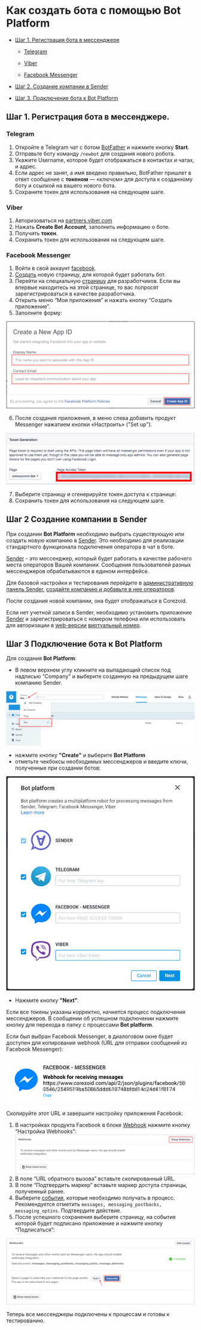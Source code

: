 # Как создать бота с помощью Bot Platform
- [Шаг 1. Регистрация бота в мессенджере](#шаг-1.-регистрация-бота-в-мессенджере.)

  - [Telegram](#telegram)

  - [Viber](#viber)

  - [Facebook Messenger](#facebook-messenger)

- [Шаг 2. Создание компании в Sender](#шаг-2-создание-компании-в-sender)

- [Шаг 3. Подключение бота к Bot Platform](#шаг-3-подключение-бота-к-bot-platform)

## Шаг 1. Регистрация бота в мессенджере.

### Telegram

1.  Откройте в Telegram чат с ботом [BotFather](http://telegram.me/BotFather) и нажмите кнопку **Start**.
2.  Отправьте боту команду `/newbot` для создания нового робота.
3.  Укажите Username, которое будет отображаться в контактах и чатах, и адрес.
4.  Если адрес не занят, а имя введено правильно, BotFather пришлет в ответ сообщение с **токеном** — «ключом» для доступа к созданному боту и ссылкой на вашего нового бота.
5.  Сохраните токен для использования на следующем шаге.
    

### Viber

1.  Авторизоваться на [partners.viber.com](https://partners.viber.com/)
2.  Нажать **Create Bot Account**, заполнить информацию о боте.
3.  Получить **токен**.
4.  Сохранить токен для использования на следующем шаге.
    

### Facebook Messenger

1.  Войти в свой аккаунт [facebook](https://www.facebook.com/).
2.  [Создать](https://www.facebook.com/help/104002523024878?helpref=about_content) новую страницу, для которой будет работать бот.
3.  Перейти на специальную [страницу](http://developers.facebook.com/apps) для разработчиков. Если вы впервые находитесь на этой странице, то вас попросят зарегистрироваться в качестве разработчика.
4.  Открыть меню “Мои приложения” и нажать кнопку “Создать приложение”.
5.  Заполните форму:

![img](../plugins/img/bot_platform_v2/create_a_new_app_id.png)

6.  После создания приложения, в меню слева добавить продукт Messenger нажатием кнопки «Настроить» ("Set up").

![img](../plugins/img/bot_platform_v2/page_access_token.png)

7.  Выберите страницу и сгенерируйте токен доступа к странице:
8.  Сохранить токен для использования на следующем шаге.
    

  



## Шаг 2 Создание компании в Sender

При создании **Bot Platform** необходимо выбрать существующую или создать новую компанию в [Sender](https://sender.mobi/ru/). Это необходимо для реализации стандартного функционала подключения оператора в чат в боте.  
  

[Sender](https://sender.mobi/ru/) - это мессенджер, который будет работать в качестве рабочего места операторов Вашей компании. Сообщения пользователей разных мессенджеров обрабатываются в едином интерфейсе.  
  

Для базовой настройки и тестирования перейдите в [административную панель Sender](https://admin.sender.mobi/), [создайте компанию и добавьте в нее операторов](https://doc.sender.mobi/adm_panel_operators.html).

  
После создания новой компании, она будет отображаться в Corezoid.  
  

Если нет учетной записи в Sender, необходимо установить приложение [Sender](https://sender.mobi/ru/) и зарегистрироваться с номером телефона или использовать для авторизации в [web-версии](http://chat.sender.mobi)  [виртуальный номер](https://cosmos.mobi).

## Шаг 3 Подключение бота к Bot Platform

Для создания **Bot Platform**:

-   В левом верхнем углу кликните на выпадающий список под надписью “Company” и выберите созданную на предыдущем шаге компанию Sender.

![img](../plugins/img/bot_platform_v2/create_bot_platform1.png)

-   нажмите кнопку **"Create"** и выберите **Bot Platform**
-   отметьте чекбоксы необходимых мессенджеров и введите ключи, полученные при создании ботов:

![img](../plugins/img/bot_platform_v2/create_bot_platform2.png)

-   Нажмите кнопку **"Next"**.  
      
   
Если все токены указаны корректно, начнется процесс подключения мессенджеров. В сообщении об успешном подключении нажмите кнопку для перехода в папку с процессами **Bot platform**.
  

Если был выбран Facebook Messenger, в диалоговом окне будет доступен для копирования webhook (URL для отправки сообщений из Facebook Messenger):

![img](../plugins/img/bot_platform_v2/webhook_for_fb.png)

Скопируйте этот URL и завершите настройку приложения Facebook:
 1.  В настройках продукта Facebook в блоке [Webhook](https://en.wikipedia.org/wiki/Webhook) нажмите кнопку “Настройка Webhooks":
 ![](../plugins/img/bot_platform_v2/setup_webhooks_fb.png)
 2.  В поле “URL обратного вызова” вставьте скопированный URL.
 3.  В поле “Подтвердить маркер” вставьте маркер доступа страницы, полученный ранее.
 4.  Выберите [события](https://developers.facebook.com/docs/messenger-platform/webhook), которые необходимо получать в процесс. Рекомендуется отметить `messages, messaging_postbacks, messaging_optins`. Подтвердите действие.
 5.  После успешного сохранения выберите страницу, на события которой будет подписано приложение и нажмите кнопку “Подписаться”:
 
 ![](../plugins/img/bot_platform_v2/subscribe_fb_page.png)

  

Теперь все мессенджеры подключены к процессам и готовы к тестированию.